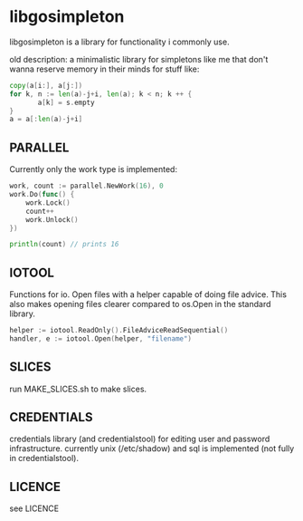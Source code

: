 libgosimpleton
==============

libgosimpleton is a library for functionality i commonly use.

old description: a minimalistic library for simpletons like me that don't
wanna reserve memory in their minds for stuff like:

```go
copy(a[i:], a[j:])
for k, n := len(a)-j+i, len(a); k < n; k ++ {
       a[k] = s.empty
}
a = a[:len(a)-j+i]
```

PARALLEL
--------
Currently only the work type is implemented:

```go
work, count := parallel.NewWork(16), 0
work.Do(func() {
	work.Lock()
	count++
	work.Unlock()
})

println(count) // prints 16
```

IOTOOL
------
Functions for io. Open files with a helper capable of doing file advice. This also makes opening files clearer compared to os.Open in the standard library.

```go
helper := iotool.ReadOnly().FileAdviceReadSequential()
handler, e := iotool.Open(helper, "filename")
```

SLICES
------
run MAKE_SLICES.sh to make slices.


CREDENTIALS
-----------
credentials library (and credentialstool) for editing user and password infrastructure. currently unix (/etc/shadow) and sql is implemented (not fully in credentialstool).


LICENCE
-------
see LICENCE
